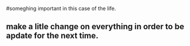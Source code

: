 #someghing important in this case of the life.
<!-- i'm laerning rigthnow -->
## make a litle change on everything in order to be apdate for the next time.